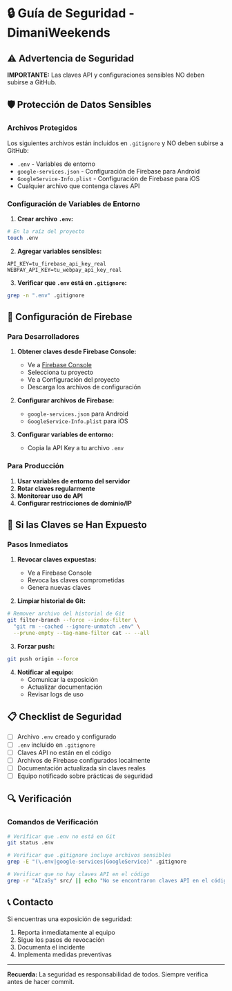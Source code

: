 # 🔒 Guía de Seguridad - DimaniWeekends

## ⚠️ Advertencia de Seguridad

**IMPORTANTE:** Las claves API y configuraciones sensibles NO deben subirse a GitHub.

## 🛡️ Protección de Datos Sensibles

### Archivos Protegidos
Los siguientes archivos están incluidos en `.gitignore` y NO deben subirse a GitHub:

- `.env` - Variables de entorno
- `google-services.json` - Configuración de Firebase para Android
- `GoogleService-Info.plist` - Configuración de Firebase para iOS
- Cualquier archivo que contenga claves API

### Configuración de Variables de Entorno

1. **Crear archivo `.env`:**
```bash
# En la raíz del proyecto
touch .env
```

2. **Agregar variables sensibles:**
```env
API_KEY=tu_firebase_api_key_real
WEBPAY_API_KEY=tu_webpay_api_key_real
```

3. **Verificar que `.env` está en `.gitignore`:**
```bash
grep -n ".env" .gitignore
```

## 🔑 Configuración de Firebase

### Para Desarrolladores

1. **Obtener claves desde Firebase Console:**
   - Ve a [Firebase Console](https://console.firebase.google.com)
   - Selecciona tu proyecto
   - Ve a Configuración del proyecto
   - Descarga los archivos de configuración

2. **Configurar archivos de Firebase:**
   - `google-services.json` para Android
   - `GoogleService-Info.plist` para iOS

3. **Configurar variables de entorno:**
   - Copia la API Key a tu archivo `.env`

### Para Producción

1. **Usar variables de entorno del servidor**
2. **Rotar claves regularmente**
3. **Monitorear uso de API**
4. **Configurar restricciones de dominio/IP**

## 🚨 Si las Claves se Han Expuesto

### Pasos Inmediatos

1. **Revocar claves expuestas:**
   - Ve a Firebase Console
   - Revoca las claves comprometidas
   - Genera nuevas claves

2. **Limpiar historial de Git:**
```bash
# Remover archivo del historial de Git
git filter-branch --force --index-filter \
  "git rm --cached --ignore-unmatch .env" \
  --prune-empty --tag-name-filter cat -- --all
```

3. **Forzar push:**
```bash
git push origin --force
```

4. **Notificar al equipo:**
   - Comunicar la exposición
   - Actualizar documentación
   - Revisar logs de uso

## 📋 Checklist de Seguridad

- [ ] Archivo `.env` creado y configurado
- [ ] `.env` incluido en `.gitignore`
- [ ] Claves API no están en el código
- [ ] Archivos de Firebase configurados localmente
- [ ] Documentación actualizada sin claves reales
- [ ] Equipo notificado sobre prácticas de seguridad

## 🔍 Verificación

### Comandos de Verificación

```bash
# Verificar que .env no está en Git
git status .env

# Verificar que .gitignore incluye archivos sensibles
grep -E "(\.env|google-services|GoogleService)" .gitignore

# Verificar que no hay claves API en el código
grep -r "AIzaSy" src/ || echo "No se encontraron claves API en el código"
```

## 📞 Contacto

Si encuentras una exposición de seguridad:
1. Reporta inmediatamente al equipo
2. Sigue los pasos de revocación
3. Documenta el incidente
4. Implementa medidas preventivas

---

**Recuerda:** La seguridad es responsabilidad de todos. Siempre verifica antes de hacer commit. 